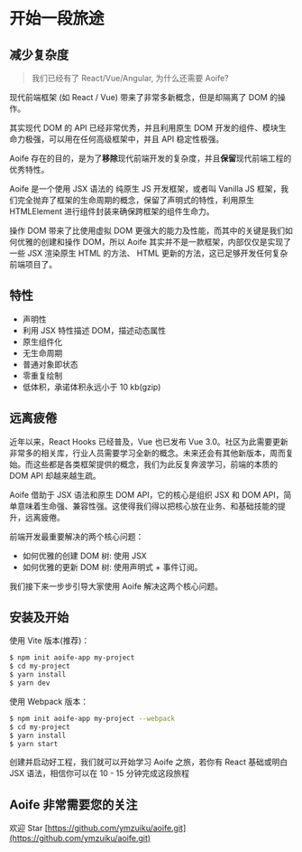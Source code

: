 # 开始一段旅途


## 减少复杂度

> 我们已经有了 React/Vue/Angular, 为什么还需要 Aoife?

现代前端框架 (如 React / Vue) 带来了非常多新概念，但是却隔离了 DOM 的操作。

其实现代 DOM 的 API 已经非常优秀，并且利用原生 DOM 开发的组件、模块生命力极强，可以用在任何高级框架中，并且 API 稳定性极强。

Aoife 存在的目的，是为了**移除**现代前端开发的复杂度，并且**保留**现代前端工程的优秀特性。

Aoife 是一个使用 JSX 语法的 纯原生 JS 开发框架，或者叫 Vanilla JS 框架，我们完全抛弃了框架的生命周期的概念，保留了声明式的特性，利用原生 HTMLElement 进行组件封装来确保跨框架的组件生命力。

操作 DOM 带来了比使用虚拟 DOM 更强大的能力及性能，而其中的关键是我们如何优雅的创建和操作 DOM，所以 Aoife 其实并不是一款框架，内部仅仅是实现了一些 JSX 渲染原生 HTML 的方法、 HTML 更新的方法，这已足够开发任何复杂前端项目了。

## 特性

- 声明性
- 利用 JSX 特性描述 DOM，描述动态属性
- 原生组件化
- 无生命周期
- 普通对象即状态
- 零重复绘制
- 低体积，承诺体积永远小于 10 kb(gzip)

## 远离疲倦

近年以来，React Hooks 已经普及，Vue 也已发布 Vue 3.0。社区为此需要更新非常多的相关库，行业人员需要学习全新的概念。未来还会有其他新版本，周而复始。而这些都是各类框架提供的概念，我们为此反复奔波学习，前端的本质的 DOM API 却越来越生疏。

Aoife 借助于 JSX 语法和原生 DOM API，它的核心是组织 JSX 和 DOM API，简单意味着生命强、兼容性强。这使得我们得以把核心放在业务、和基础技能的提升，远离疲倦。

前端开发最重要解决的两个核心问题：

- 如何优雅的创建 DOM 树: 使用 JSX
- 如何优雅的更新 DOM 树: 使用声明式 + 事件订阅。

<!-- 使用 Aoife 的关键是 JSX 的使用， 除此之外我们仅仅需要学习下面 2 个 API:

- aoife.next
- aoife.waitAppend -->

我们接下来一步步引导大家使用 Aoife 解决这两个核心问题。

## 安装及开始

使用 Vite 版本(推荐)：

```bash
$ npm init aoife-app my-project
$ cd my-project
$ yarn install
$ yarn dev
```

使用 Webpack 版本：

```bash
$ npm init aoife-app my-project --webpack
$ cd my-project
$ yarn install
$ yarn start
```

创建并启动好工程，我们就可以开始学习 Aoife 之旅，若你有 React 基础或明白 JSX 语法，相信你可以在 10 - 15 分钟完成这段旅程

## Aoife 非常需要您的关注

欢迎 Star [https://github.com/ymzuiku/aoife.git](https://github.com/ymzuiku/aoife.git) 